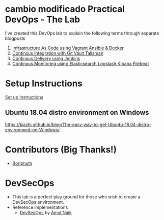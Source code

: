 #  cambio modificado Practical DevOps - The Lab
I've created this DevOps lab to explain the following terms through separate blogposts

1. [Infrastructure As Code using Vagrant Ansible & Docker](https://www.rohitsalecha.com/post/practical_devops_infrastructure_as_code_vagrant_ansible_docker/)
2. [Continous Integration with Git Vault Talisman](https://www.rohitsalecha.com/post/practical_devops_continous_integration_git_vault_talisman/)
3. [Continous Delivery using Jenkins](https://www.rohitsalecha.com/post/practical_devops_continous_delivery_jenkins/)
4. [Continous Monitoring using Elasticsearch Logstash Kibana Filebeat](https://www.rohitsalecha.com/post/practical_devops_continous_monitoring_elasticsearch_logstash_kibana_filebeat/)

# Setup Instructions
[Set up Instructions](https://www.rohitsalecha.com/project/practical_devops/)

## Ubuntu 18.04 distro environment on Windows
https://kiazhi.github.io/blog/The-easy-way-to-get-Ubuntu-18.04-distro-environment-on-Windows/

# Contributors (Big Thanks!)
- [Boriphuth](https://github.com/boriphuth)

# DevSecOps

- This lab is a perfect play ground for those who wish to create a DevSecOps environment.
- Reference implementations
  - [DevSecOps](https://github.com/amolnaik4/DevSecOps) by [Amol Naik](https://github.com/amolnaik4)
